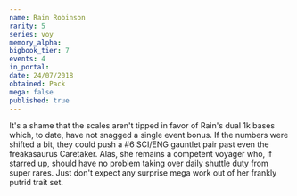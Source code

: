```yaml
---
name: Rain Robinson
rarity: 5
series: voy
memory_alpha:
bigbook_tier: 7
events: 4
in_portal:
date: 24/07/2018
obtained: Pack
mega: false
published: true
---
```


It's a shame that the scales aren't tipped in favor of Rain's dual 1k bases which, to date, have not snagged a single event bonus. If the numbers were shifted a bit, they could push a #6 SCI/ENG gauntlet pair past even the freakasaurus Caretaker. Alas, she remains a competent voyager who, if starred up, should have no problem taking over daily shuttle duty from super rares. Just don't expect any surprise mega work out of her frankly putrid trait set.
